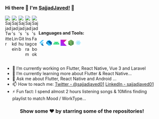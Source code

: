 ### Hi there 👋 I'm [SajjadJaved!](https://sajjadjaved01.github.io/portfolio/) 👋

<a href="https://twitter.com/sajjadjaved01">
  <img align="left" alt="Sajjad Twitter" width="22px" src="https://cdn.jsdelivr.net/npm/simple-icons@v3/icons/twitter.svg" />
</a>
<a href="https://linkedin.com/in/sajjadjaved01">
  <img align="left" alt="Sajjad's Linkdein" width="22px" src="https://cdn.jsdelivr.net/npm/simple-icons@v3/icons/linkedin.svg" />
</a>
<a href="https://github.com/sajjadjaved01">
  <img align="left" alt="Sajjad's Github" width="22px" src="https://cdn.jsdelivr.net/npm/simple-icons@v3/icons/github.svg" />
</a>
<a href="https://instagram.com/sajjadjavedofficial/">
  <img align="left" alt="Sajjad's Instagram" width="22px" src="https://cdn.jsdelivr.net/npm/simple-icons@v3/icons/instagram.svg" />
</a>
<a href="https://www.facebook.com/sajjadjavedofficial/">
  <img align="left" alt="Sajjad's Facebook" width="22px" src="https://cdn.jsdelivr.net/npm/simple-icons@v3/icons/facebook.svg" />
</a>

<br/>
<br/>

**Languages and Tools:**  

<code><img height="20" src="https://raw.githubusercontent.com/github/explore/80688e429a7d4ef2fca1e82350fe8e3517d3494d/topics/flutter/flutter.png"></code>
<code><img height="20" src="https://raw.githubusercontent.com/github/explore/80688e429a7d4ef2fca1e82350fe8e3517d3494d/topics/dart/dart.png"></code>
<code><img height="20" src="https://raw.githubusercontent.com/github/explore/80688e429a7d4ef2fca1e82350fe8e3517d3494d/topics/android/android.png"></code>
<code><img height="20" src="https://raw.githubusercontent.com/github/explore/80688e429a7d4ef2fca1e82350fe8e3517d3494d/topics/kotlin/kotlin.png"></code>
<code><img height="20" src="https://raw.githubusercontent.com/github/explore/80688e429a7d4ef2fca1e82350fe8e3517d3494d/topics/nodejs/nodejs.png"></code>
<code><img height="20" src="https://raw.githubusercontent.com/github/explore/80688e429a7d4ef2fca1e82350fe8e3517d3494d/topics/react/react.png"></code>

<br/>
<br/>

- 🔭 I’m currently working on Flutter, React Native, Vue 3 and Laravel 
- 🌱 I’m currently learning more about Flutter & React Native...
- 💬 Ask me about Flutter, React Native and Android ...
- 📫 How to reach me: [Twitter - @sajjadjaved01](https://twitter.com/sajjadjaved01) [LinkedIn - sajjadjaved01](https://linkedin.com/in/sajjadjaved01)
- ⚡ Fun fact: I spend almost 2 hours listening songs & 10Mins finding playlist to match Mood / WorkType...


<div align="center">

### Show some ❤️ by starring some of the repositories!

</div>
